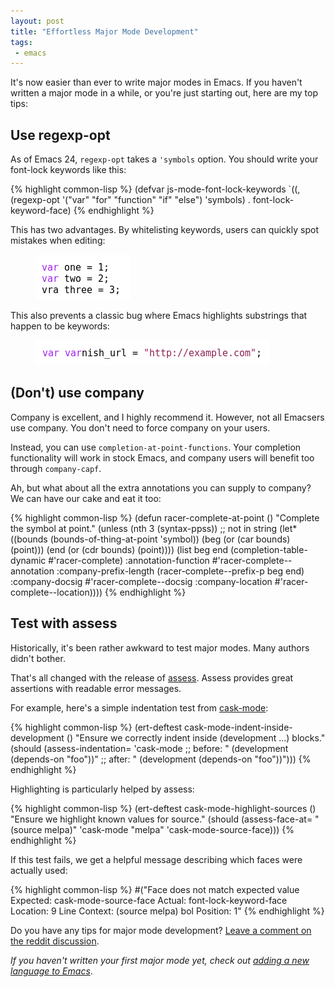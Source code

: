```yaml
--- 
layout: post
title: "Effortless Major Mode Development"
tags:
 - emacs
---
```


It's now easier than ever to write major modes in Emacs. If you
haven't written a major mode in a while, or you're just starting out,
here are my top tips:

## Use regexp-opt

As of Emacs 24, `regexp-opt` takes a `'symbols` option. You should write
your font-lock keywords like this:

{% highlight common-lisp %}
(defvar js-mode-font-lock-keywords
  `((,(regexp-opt
       '("var" "for" "function" "if" "else")
       'symbols)
     . font-lock-keyword-face)
{% endhighlight %}

This has two advantages. By whitelisting keywords, users can quickly
spot mistakes when editing:

<figure>
<img src="/assets/mispelled_keyword.png">
</figure>

This also prevents a classic bug where Emacs highlights substrings
that happen to be keywords:

<figure>
<img src="/assets/keyword_substring.png">
</figure>

## (Don't) use company

Company is excellent, and I highly recommend it. However, not all
Emacsers use company. You don't need to force company on your users.

Instead, you can use `completion-at-point-functions`. Your completion functionality will
work in stock Emacs, and company users will benefit too through
`company-capf`.

Ah, but what about all the extra annotations you can supply to
company? We can have our cake and eat it too:

{% highlight common-lisp %}
(defun racer-complete-at-point ()
  "Complete the symbol at point."
  (unless (nth 3 (syntax-ppss)) ;; not in string
    (let* ((bounds (bounds-of-thing-at-point 'symbol))
           (beg (or (car bounds) (point)))
           (end (or (cdr bounds) (point))))
      (list beg end
            (completion-table-dynamic #'racer-complete)
            :annotation-function #'racer-complete--annotation
            :company-prefix-length (racer-complete--prefix-p beg end)
            :company-docsig #'racer-complete--docsig
            :company-location #'racer-complete--location))))
{% endhighlight %}

## Test with assess

Historically, it's been rather awkward to test major modes. Many
authors didn't bother.

That's all changed with the release of
[assess](https://github.com/phillord/assess). Assess provides great
assertions with readable error messages.

For example, here's a simple indentation test from [cask-mode](https://github.com/Wilfred/cask-mode):

{% highlight common-lisp %}
(ert-deftest cask-mode-indent-inside-development ()
  "Ensure we correctly indent inside (development ...) blocks."
  (should (assess-indentation=
           'cask-mode
           ;; before:
           "
(development
(depends-on \"foo\"))"
           ;; after:
           "
(development
 (depends-on \"foo\"))")))
{% endhighlight %}

Highlighting is particularly helped by assess:

{% highlight common-lisp %}
(ert-deftest cask-mode-highlight-sources ()
  "Ensure we highlight known values for source."
  (should (assess-face-at=
           "(source melpa)"
           'cask-mode
           "melpa"
           'cask-mode-source-face)))
{% endhighlight %}

If this test fails, we get a helpful message describing which faces
were actually used:
           
{% highlight common-lisp %}
#("Face does not match expected value
   Expected: cask-mode-source-face
   Actual: font-lock-keyword-face
   Location: 9
   Line Context: (source melpa)
   bol Position: 1"
{% endhighlight %}

Do you have any tips for major mode development?
[Leave a comment on the reddit discussion](#). 

*If you haven't written your first major mode yet, check out
[adding a new language to Emacs](/blog/2015/03/19/adding-a-new-language-to-emacs/)*.

